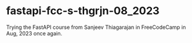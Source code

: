 # fastapi-fcc-s-thgrjn-08_2023
Trying the FastAPI course from Sanjeev Thiagarajan in FreeCodeCamp in Aug, 2023 once again.
